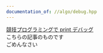 ```yaml
---
documentation_of: //algo/debug.hpp
---
```

[競技プログラミングで print デバッグ](https://blog.naskya.net/post/0002/)  
こちらの記事のものです  
ごめんなさい
